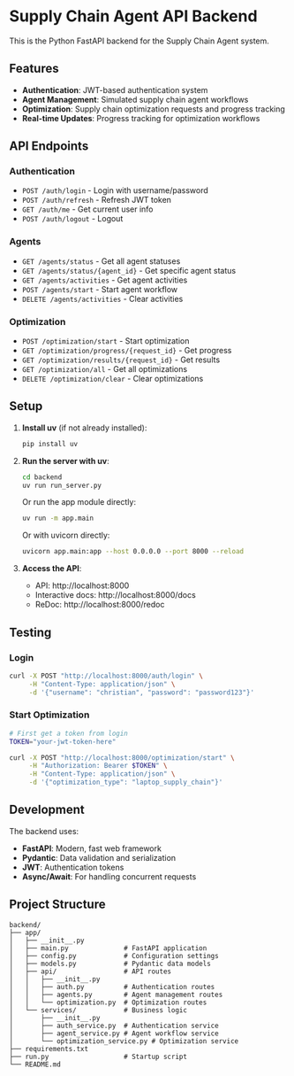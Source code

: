 # Supply Chain Agent API Backend

This is the Python FastAPI backend for the Supply Chain Agent system.

## Features

- **Authentication**: JWT-based authentication system
- **Agent Management**: Simulated supply chain agent workflows
- **Optimization**: Supply chain optimization requests and progress tracking
- **Real-time Updates**: Progress tracking for optimization workflows

## API Endpoints

### Authentication
- `POST /auth/login` - Login with username/password
- `POST /auth/refresh` - Refresh JWT token
- `GET /auth/me` - Get current user info
- `POST /auth/logout` - Logout

### Agents
- `GET /agents/status` - Get all agent statuses
- `GET /agents/status/{agent_id}` - Get specific agent status
- `GET /agents/activities` - Get agent activities
- `POST /agents/start` - Start agent workflow
- `DELETE /agents/activities` - Clear activities

### Optimization
- `POST /optimization/start` - Start optimization
- `GET /optimization/progress/{request_id}` - Get progress
- `GET /optimization/results/{request_id}` - Get results
- `GET /optimization/all` - Get all optimizations
- `DELETE /optimization/clear` - Clear optimizations

## Setup

1. **Install uv** (if not already installed):
   ```bash
   pip install uv
   ```

2. **Run the server with uv**:
   ```bash
   cd backend
   uv run run_server.py
   ```

   Or run the app module directly:
   ```bash
   uv run -m app.main
   ```

   Or with uvicorn directly:
   ```bash
   uvicorn app.main:app --host 0.0.0.0 --port 8000 --reload
   ```

3. **Access the API**:
   - API: http://localhost:8000
   - Interactive docs: http://localhost:8000/docs
   - ReDoc: http://localhost:8000/redoc

## Testing

### Login
```bash
curl -X POST "http://localhost:8000/auth/login" \
     -H "Content-Type: application/json" \
     -d '{"username": "christian", "password": "password123"}'
```

### Start Optimization
```bash
# First get a token from login
TOKEN="your-jwt-token-here"

curl -X POST "http://localhost:8000/optimization/start" \
     -H "Authorization: Bearer $TOKEN" \
     -H "Content-Type: application/json" \
     -d '{"optimization_type": "laptop_supply_chain"}'
```

## Development

The backend uses:
- **FastAPI**: Modern, fast web framework
- **Pydantic**: Data validation and serialization
- **JWT**: Authentication tokens
- **Async/Await**: For handling concurrent requests

## Project Structure

```
backend/
├── app/
│   ├── __init__.py
│   ├── main.py              # FastAPI application
│   ├── config.py            # Configuration settings
│   ├── models.py            # Pydantic data models
│   ├── api/                 # API routes
│   │   ├── __init__.py
│   │   ├── auth.py          # Authentication routes
│   │   ├── agents.py        # Agent management routes
│   │   └── optimization.py  # Optimization routes
│   └── services/            # Business logic
│       ├── __init__.py
│       ├── auth_service.py  # Authentication service
│       ├── agent_service.py # Agent workflow service
│       └── optimization_service.py # Optimization service
├── requirements.txt
├── run.py                   # Startup script
└── README.md
```
